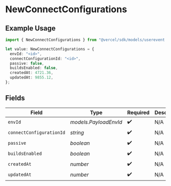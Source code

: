 # NewConnectConfigurations

## Example Usage

```typescript
import { NewConnectConfigurations } from "@vercel/sdk/models/userevent.js";

let value: NewConnectConfigurations = {
  envId: "<id>",
  connectConfigurationId: "<id>",
  passive: false,
  buildsEnabled: false,
  createdAt: 4721.36,
  updatedAt: 9855.12,
};
```

## Fields

| Field                    | Type                     | Required                 | Description              |
| ------------------------ | ------------------------ | ------------------------ | ------------------------ |
| `envId`                  | *models.PayloadEnvId*    | :heavy_check_mark:       | N/A                      |
| `connectConfigurationId` | *string*                 | :heavy_check_mark:       | N/A                      |
| `passive`                | *boolean*                | :heavy_check_mark:       | N/A                      |
| `buildsEnabled`          | *boolean*                | :heavy_check_mark:       | N/A                      |
| `createdAt`              | *number*                 | :heavy_check_mark:       | N/A                      |
| `updatedAt`              | *number*                 | :heavy_check_mark:       | N/A                      |